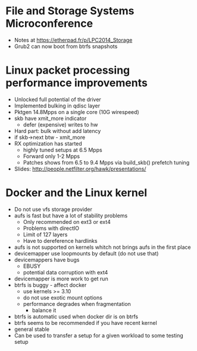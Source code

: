 # File and Storage Systems Microconference

* Notes at https://etherpad.fr/p/LPC2014_Storage
* Grub2 can now boot from btrfs snapshots


# Linux packet processing performance improvements

* Unlocked full potential of the driver
* Implemented bulking in qdisc layer
* Pktgen 14.8Mpps on a single core (10G wirespeed)
* skb have xmit_more indicator
  * defer (expensive) writes to hw
* Hard part: bulk without add latency
* if skb->next btw - xmit_more
* RX optimization has started
  * highly tuned setups at 6.5  Mpps
  * Forward only 1-2 Mpps
  * Patches shows from 6.5 to 9.4 Mpps via build_skb() prefetch tuning
* Slides: http://people.netfilter.org/hawk/presentations/


# Docker and the Linux kernel

* Do not use vfs storage provider
* aufs is fast but have a lot of stability problems
  * Only recommended on ext3 or ext4
  * Problems with directIO
  * Limit of 127 layers
  * Have to dereference hardlinks
* aufs is not supported on kernels whitch not brings aufs in the first place
* devicemapper use loopmounts by default (do not use that)
* devicemappers have bugs
  * EBUSY
  * potential data corruption with ext4
* devicemapper is more work to get run
* btrfs is buggy - affect docker
  * use kernels >= 3.10
  * do not use exotic mount options
  * performance degrades when fragmentation
    * balance it
* btrfs is automatic used when docker dir is on btrfs
* btrfs seems to be recommended if you have recent kernel
* general stable
* Can be used to transfer a setup for a given workload to some testing setup
